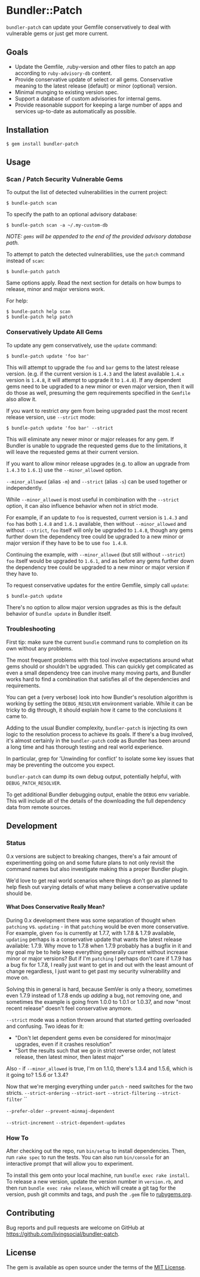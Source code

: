 # Bundler::Patch

`bundler-patch` can update your Gemfile conservatively to deal with vulnerable gems or just get more current.

## Goals

- Update the Gemfile, .ruby-version and other files to patch an app according to `ruby-advisory-db` content.
- Provide conservative update of select or all gems. Conservative meaning to the latest release (default) or minor (optional) version.
- Minimal munging to existing version spec.
- Support a database of custom advisories for internal gems.
- Provide reasonable support for keeping a large number of apps and services up-to-date as automatically as possible.

## Installation

    $ gem install bundler-patch

## Usage

### Scan / Patch Security Vulnerable Gems

To output the list of detected vulnerabilities in the current project:

    $ bundle-patch scan

To specify the path to an optional advisory database:

    $ bundle-patch scan -a ~/.my-custom-db

_*NOTE*: `gems` will be appended to the end of the provided advisory database path._

To attempt to patch the detected vulnerabilities, use the `patch` command instead of `scan`:

    $ bundle-patch patch

Same options apply. Read the next section for details on how bumps to release, minor and major versions work.

For help:

    $ bundle-patch help scan
    $ bundle-patch help patch

### Conservatively Update All Gems

To update any gem conservatively, use the `update` command:

    $ bundle-patch update 'foo bar'

This will attempt to upgrade the `foo` and `bar` gems to the latest release version. (e.g. if the current version is
`1.4.3` and the latest available `1.4.x` version is `1.4.8`, it will attempt to upgrade it to `1.4.8`). If any
dependent gems need to be upgraded to a new minor or even major version, then it will do those as well, presuming the
gem requirements specified in the `Gemfile` also allow it.

If you want to restrict _any_ gem from being upgraded past the most recent release version, use `--strict` mode:

    $ bundle-patch update 'foo bar' --strict

This will eliminate any newer minor or major releases for any gem. If Bundler is unable to upgrade the requested gems
due to the limitations, it will leave the requested gems at their current version.

If you want to allow minor release upgrades (e.g. to allow an upgrade from `1.4.3` to `1.6.1`) use the `--minor_allowed`
option.

`--minor_allowed` (alias `-m`) and `--strict` (alias `-s`) can be used together or independently.

While `--minor_allowed` is most useful in combination with the `--strict` option, it can also influence behavior when
not in strict mode.

For example, if an update to `foo` is requested, current version is `1.4.3` and `foo` has both `1.4.8` and `1.6.1`
available, then without `--minor_allowed` and without `--strict`, `foo` itself will only be upgraded to `1.4.8`, though
any gems further down the dependency tree could be upgraded to a new minor or major version if they have to be to use
`foo 1.4.8`.

Continuing the example, _with_ `--minor_allowed` (but still without `--strict`) `foo` itself would be upgraded to
`1.6.1`, and as before any gems further down the dependency tree could be upgraded to a new minor or major version if
they have to.

To request conservative updates for the entire Gemfile, simply call `update`:

    $ bundle-patch update

There's no option to allow major version upgrades as this is the default behavior of `bundle update` in Bundler itself.


### Troubleshooting

First tip: make sure the current `bundle` command runs to completion on its own without any problems.

The most frequent problems with this tool involve expectations around what gems should or shouldn't be upgraded. This
can quickly get complicated as even a small dependency tree can involve many moving parts, and Bundler works hard to
find a combination that satisfies all of the dependencies and requirements.

You can get a (very verbose) look into how Bundler's resolution algorithm is working by setting the `DEBUG_RESOLVER`
environment variable. While it can be tricky to dig through, it should explain how it came to the conclusions it came
to.

Adding to the usual Bundler complexity, `bundler-patch` is injecting its own logic to the resolution process to achieve
its goals. If there's a bug involved, it's almost certainly in the `bundler-patch` code as Bundler has been around a
long time and has thorough testing and real world experience.

In particular, grep for 'Unwinding for conflict' to isolate some key issues that may be preventing the outcome you
expect.

`bundler-patch` can dump its own debug output, potentially helpful, with `DEBUG_PATCH_RESOLVER`.

To get additional Bundler debugging output, enable the `DEBUG` env variable. This will include all of the details of
the downloading the full dependency data from remote sources.


## Development

### Status

0.x versions are subject to breaking changes, there's a fair amount of experimenting going on and some future plans to
not only revisit the command names but also investigate making this a proper Bundler plugin.

We'd love to get real world scenarios where things don't go as planned to help flesh out varying details of what many
believe a conservative update should be.

#### What Does Conservative Really Mean?

During 0.x development there was some separation of thought when `patching` vs. `updating` - in that `patching` would
be even more conservative. For example, given `foo` is currently at 1.7.7, with 1.7.8 & 1.7.9 available, `updating`
perhaps is a conservative update that wants the latest release available: 1.7.9. Why move to 1.7.8 when 1.7.9 probably
has a bugfix in it and my goal my be to help keep everything generally current without increase minor or major versions?
But if I'm `patching` I perhaps don't care if 1.7.9 has a bug fix for 1.7.8, I really just want to get in and
out with the least amount of change regardless, I just want to get past my security vulnerability and move on.

Solving this in general is hard, because SemVer is only a theory, sometimes even 1.7.9 instead of 1.7.8 ends up _adding_
a bug, not removing one, and sometimes the example is going from 1.0.0 to 1.0.1 or 1.0.37, and now "most recent release"
doesn't feel conservative anymore.

`--strict` mode was a notion thrown around that started getting overloaded and confusing. Two ideas for it:
- "Don't let dependent gems even be considered for minor/major upgrades, even if it crashes resolution"
- "Sort the results such that we go in strict reverse order, not latest release, then latest minor, then latest major"

Also - if `--minor_allowed` is true, I'm on 1.1.0, there's 1.3.4 and 1.5.6, which is it going to? 1.5.6 or 1.3.4?


Now that we're merging everything under `patch` - need switches for the two stricts.
`--strict-ordering` `--strict-sort`
`--strict-filtering` `--strict-filter` ``

`--prefer-older`
`--prevent-minmaj-dependent`


`--strict-increment`
`--strict-dependent-updates`





### How To

After checking out the repo, run `bin/setup` to install dependencies. Then, run `rake spec` to run the tests. You can
also run `bin/console` for an interactive prompt that will allow you to experiment.

To install this gem onto your local machine, run `bundle exec rake install`. To release a new version, update the
version number in `version.rb`, and then run `bundle exec rake release`, which will create a git tag for the version,
push git commits and tags, and push the `.gem` file to [rubygems.org](https://rubygems.org).

## Contributing

Bug reports and pull requests are welcome on GitHub at https://github.com/livingsocial/bundler-patch.


## License

The gem is available as open source under the terms of the [MIT License](http://opensource.org/licenses/MIT).
